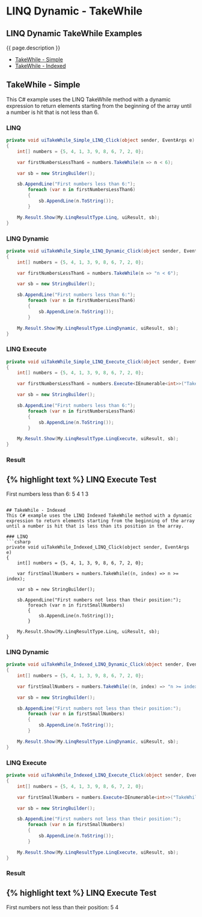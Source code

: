 # LINQ Dynamic - TakeWhile

## LINQ Dynamic TakeWhile Examples
{{ page.description }}

- [TakeWhile - Simple](#takewhile---simple)
- [TakeWhile - Indexed](#takewhile---indexed)

## TakeWhile - Simple
This C# example uses the LINQ TakeWhile method with a dynamic expression to return elements starting from the beginning of the array until a number is hit that is not less than 6.

### LINQ
```csharp
private void uiTakeWhile_Simple_LINQ_Click(object sender, EventArgs e)
{
	int[] numbers = {5, 4, 1, 3, 9, 8, 6, 7, 2, 0};

	var firstNumbersLessThan6 = numbers.TakeWhile(n => n < 6);

	var sb = new StringBuilder();

	sb.AppendLine("First numbers less than 6:");
		foreach (var n in firstNumbersLessThan6)
		{
			sb.AppendLine(n.ToString());
		}

	My.Result.Show(My.LinqResultType.Linq, uiResult, sb);
}
```

### LINQ Dynamic
```csharp
private void uiTakeWhile_Simple_LINQ_Dynamic_Click(object sender, EventArgs e)
{
	int[] numbers = {5, 4, 1, 3, 9, 8, 6, 7, 2, 0};

	var firstNumbersLessThan6 = numbers.TakeWhile(n => "n < 6");

	var sb = new StringBuilder();

	sb.AppendLine("First numbers less than 6:");
		foreach (var n in firstNumbersLessThan6)
		{
			sb.AppendLine(n.ToString());
		}

	My.Result.Show(My.LinqResultType.LinqDynamic, uiResult, sb);
}
```

### LINQ Execute
```csharp
private void uiTakeWhile_Simple_LINQ_Execute_Click(object sender, EventArgs e)
{
	int[] numbers = {5, 4, 1, 3, 9, 8, 6, 7, 2, 0};

	var firstNumbersLessThan6 = numbers.Execute<IEnumerable<int>>("TakeWhile(n => n < 6)");

	var sb = new StringBuilder();

	sb.AppendLine("First numbers less than 6:");
		foreach (var n in firstNumbersLessThan6)
		{
			sb.AppendLine(n.ToString());
		}

	My.Result.Show(My.LinqResultType.LinqExecute, uiResult, sb);
}
```

### Result
{% highlight text %}
LINQ Execute Test
------------------------------
First numbers less than 6:
5
4
1
3

```

## TakeWhile - Indexed
This C# example uses the LINQ Indexed TakeWhile method with a dynamic expression to return elements starting from the beginning of the array until a number is hit that is less than its position in the array.

### LINQ
```csharp
private void uiTakeWhile_Indexed_LINQ_Click(object sender, EventArgs e)
{
	int[] numbers = {5, 4, 1, 3, 9, 8, 6, 7, 2, 0};

	var firstSmallNumbers = numbers.TakeWhile((n, index) => n >= index);

	var sb = new StringBuilder();

	sb.AppendLine("First numbers not less than their position:");
		foreach (var n in firstSmallNumbers)
		{
			sb.AppendLine(n.ToString());
		}

	My.Result.Show(My.LinqResultType.Linq, uiResult, sb);
}
```

### LINQ Dynamic
```csharp
private void uiTakeWhile_Indexed_LINQ_Dynamic_Click(object sender, EventArgs e)
{
	int[] numbers = {5, 4, 1, 3, 9, 8, 6, 7, 2, 0};

	var firstSmallNumbers = numbers.TakeWhile((n, index) => "n >= index");

	var sb = new StringBuilder();

	sb.AppendLine("First numbers not less than their position:");
		foreach (var n in firstSmallNumbers)
		{
			sb.AppendLine(n.ToString());
		}

	My.Result.Show(My.LinqResultType.LinqDynamic, uiResult, sb);
}
```

### LINQ Execute
```csharp
private void uiTakeWhile_Indexed_LINQ_Execute_Click(object sender, EventArgs e)
{
	int[] numbers = {5, 4, 1, 3, 9, 8, 6, 7, 2, 0};

	var firstSmallNumbers = numbers.Execute<IEnumerable<int>>("TakeWhile((n, index) => n >= index)");

	var sb = new StringBuilder();

	sb.AppendLine("First numbers not less than their position:");
		foreach (var n in firstSmallNumbers)
		{
			sb.AppendLine(n.ToString());
		}

	My.Result.Show(My.LinqResultType.LinqExecute, uiResult, sb);
}
```

### Result
{% highlight text %}
LINQ Execute Test
------------------------------
First numbers not less than their position: 
5 
4

```

